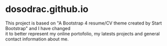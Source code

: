 # dosodrac.github.io

This project is based on "A Bootstrap 4 resume/CV theme created by Start Bootstrap" and I have changed <br> it to better represent my online portofolio, my latests projects and general contact information about me.
